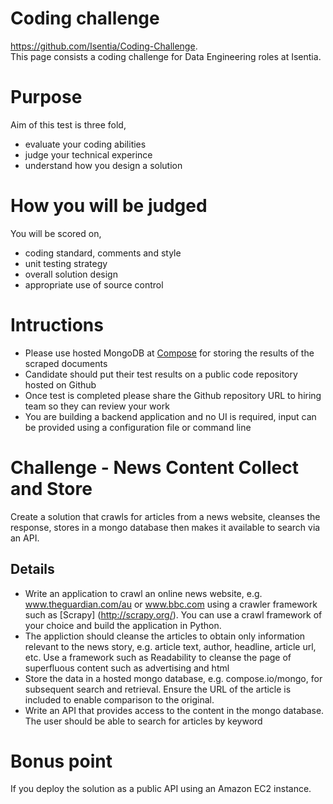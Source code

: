 # Coding challenge
https://github.com/Isentia/Coding-Challenge.   
This page consists a coding challenge for Data Engineering roles at Isentia.

# Purpose
Aim of this test is three fold,

- evaluate your coding abilities 
- judge your technical experince
- understand how you design a solution

# How you will be judged
You will be scored on,

- coding standard, comments and style
- unit testing strategy
- overall solution design
- appropriate use of source control

# Intructions

- Please use hosted MongoDB at [Compose](https://compose.io/) for storing the results of the scraped documents
- Candidate should put their test results on a public code repository hosted on Github
- Once test is completed please share the Github repository URL to hiring team so they can review your work
- You are building a backend application and no UI is required, input can be provided using a configuration file or command line

# Challenge - News Content Collect and Store

Create a solution that crawls for articles from a news website, cleanses the response, stores in a mongo database then makes it available to search via an API.

## Details

- Write an application to crawl an online news website, e.g. www.theguardian.com/au or www.bbc.com using a crawler framework such as [Scrapy] (http://scrapy.org/). You can use a crawl framework of your choice and build the application in Python.
- The appliction should cleanse the articles to obtain only information relevant to the news story, e.g. article text, author, headline, article url, etc.  Use a framework such as Readability to cleanse the page of superfluous content such as advertising and html
- Store the data in a hosted mongo database, e.g. compose.io/mongo, for subsequent search and retrieval.  Ensure the URL of the article is included to enable comparison to the original.
- Write an API that provides access to the content in the mongo database.  The user should be able to search for articles by keyword

# Bonus point
If you deploy the solution as a public API using an Amazon EC2 instance.

